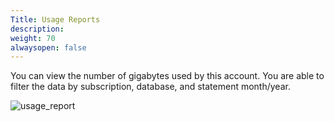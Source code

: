 ```yaml
---
Title: Usage Reports
description: 
weight: 70
alwaysopen: false
---
```

You can view the number of gigabytes used by this account. You are able
to filter the data by subscription, database, and statement month/year.

![usage_report](/images/rv/usage_report.png?width=1000&height=712)
